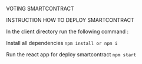 VOTING SMARTCONTRACT

INSTRUCTION HOW TO DEPLOY SMARTCONTRACT

In the client directory run the following command : 

Install all dependencies
``` npm install or npm i ```

Run the react app for deploy smartcontract
``` npm start ```
